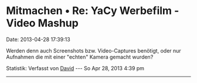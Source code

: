 Mitmachen • Re: YaCy Werbefilm - Video Mashup
=============================================

Date: 2013-04-28 17:39:13

Werden denn auch Screenshots bzw. Video-Captures benötigt, oder nur
Aufnahmen die mit einer \"echten\" Kamera gemacht wurden?

Statistik: Verfasst von
[David](http://forum.yacy-websuche.de/memberlist.php?mode=viewprofile&u=8887)
--- So Apr 28, 2013 4:39 pm

------------------------------------------------------------------------
